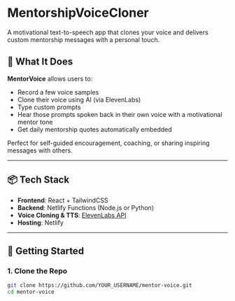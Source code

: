 # MentorshipVoiceCloner

A motivational text-to-speech app that clones your voice and delivers custom mentorship messages with a personal touch.

## 🧠 What It Does

**MentorVoice** allows users to:

- Record a few voice samples
- Clone their voice using AI (via ElevenLabs)
- Type custom prompts
- Hear those prompts spoken back in their own voice with a motivational mentor tone
- Get daily mentorship quotes automatically embedded

Perfect for self-guided encouragement, coaching, or sharing inspiring messages with others.

---

## 📦 Tech Stack

- **Frontend**: React + TailwindCSS
- **Backend**: Netlify Functions (Node.js or Python)
- **Voice Cloning & TTS**: [ElevenLabs API](https://www.elevenlabs.io/)
- **Hosting**: Netlify

---

## 🚀 Getting Started

### 1. Clone the Repo

```bash
git clone https://github.com/YOUR_USERNAME/mentor-voice.git
cd mentor-voice
